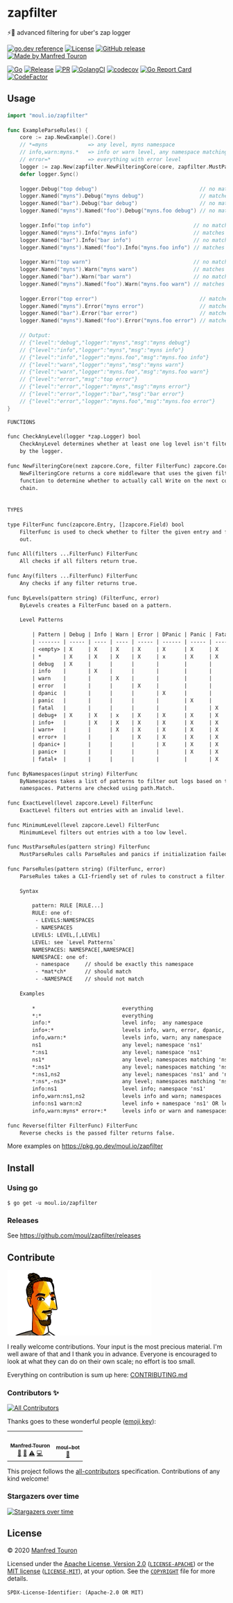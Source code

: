 # zapfilter

 ⚡💊 advanced filtering for uber's zap logger

[![go.dev reference](https://img.shields.io/badge/go.dev-reference-007d9c?logo=go&logoColor=white)](https://pkg.go.dev/moul.io/zapfilter)
[![License](https://img.shields.io/badge/license-Apache--2.0%20%2F%20MIT-%2397ca00.svg)](https://github.com/moul/zapfilter/blob/master/COPYRIGHT)
[![GitHub release](https://img.shields.io/github/release/moul/zapfilter.svg)](https://github.com/moul/zapfilter/releases)
[![Made by Manfred Touron](https://img.shields.io/badge/made%20by-Manfred%20Touron-blue.svg?style=flat)](https://manfred.life/)

[![Go](https://github.com/moul/zapfilter/workflows/Go/badge.svg)](https://github.com/moul/zapfilter/actions?query=workflow%3AGo)
[![Release](https://github.com/moul/zapfilter/workflows/Release/badge.svg)](https://github.com/moul/zapfilter/actions?query=workflow%3ARelease)
[![PR](https://github.com/moul/zapfilter/workflows/PR/badge.svg)](https://github.com/moul/zapfilter/actions?query=workflow%3APR)
[![GolangCI](https://golangci.com/badges/github.com/moul/zapfilter.svg)](https://golangci.com/r/github.com/moul/zapfilter)
[![codecov](https://codecov.io/gh/moul/zapfilter/branch/master/graph/badge.svg)](https://codecov.io/gh/moul/zapfilter)
[![Go Report Card](https://goreportcard.com/badge/moul.io/zapfilter)](https://goreportcard.com/report/moul.io/zapfilter)
[![CodeFactor](https://www.codefactor.io/repository/github/moul/zapfilter/badge)](https://www.codefactor.io/repository/github/moul/zapfilter)


## Usage

```go
import "moul.io/zapfilter"

func ExampleParseRules() {
	core := zap.NewExample().Core()
	// *=myns             => any level, myns namespace
    // info,warn:myns.*   => info or warn level, any namespace matching myns.*
	// error=*            => everything with error level
	logger := zap.New(zapfilter.NewFilteringCore(core, zapfilter.MustParseRules("*:myns info,warn:myns.* error:*")))
	defer logger.Sync()

	logger.Debug("top debug")                                 // no match
	logger.Named("myns").Debug("myns debug")                  // matches *:myns
	logger.Named("bar").Debug("bar debug")                    // no match
	logger.Named("myns").Named("foo").Debug("myns.foo debug") // no match

	logger.Info("top info")                                 // no match
	logger.Named("myns").Info("myns info")                  // matches *:myns
	logger.Named("bar").Info("bar info")                    // no match
	logger.Named("myns").Named("foo").Info("myns.foo info") // matches info,warn:myns.*

	logger.Warn("top warn")                                 // no match
	logger.Named("myns").Warn("myns warn")                  // matches *:myns
	logger.Named("bar").Warn("bar warn")                    // no match
	logger.Named("myns").Named("foo").Warn("myns.foo warn") // matches info,warn:myns.*

	logger.Error("top error")                                 // matches error:*
	logger.Named("myns").Error("myns error")                  // matches *:myns and error:*
	logger.Named("bar").Error("bar error")                    // matches error:*
	logger.Named("myns").Named("foo").Error("myns.foo error") // matches error:*

	// Output:
	// {"level":"debug","logger":"myns","msg":"myns debug"}
	// {"level":"info","logger":"myns","msg":"myns info"}
	// {"level":"info","logger":"myns.foo","msg":"myns.foo info"}
	// {"level":"warn","logger":"myns","msg":"myns warn"}
	// {"level":"warn","logger":"myns.foo","msg":"myns.foo warn"}
	// {"level":"error","msg":"top error"}
	// {"level":"error","logger":"myns","msg":"myns error"}
	// {"level":"error","logger":"bar","msg":"bar error"}
	// {"level":"error","logger":"myns.foo","msg":"myns.foo error"}
}
```

[embedmd]:# (.tmp/godoc.txt txt /FUNCTIONS/ $)
```txt
FUNCTIONS

func CheckAnyLevel(logger *zap.Logger) bool
    CheckAnyLevel determines whether at least one log level isn't filtered-out
    by the logger.

func NewFilteringCore(next zapcore.Core, filter FilterFunc) zapcore.Core
    NewFilteringCore returns a core middleware that uses the given filter
    function to determine whether to actually call Write on the next core in the
    chain.


TYPES

type FilterFunc func(zapcore.Entry, []zapcore.Field) bool
    FilterFunc is used to check whether to filter the given entry and filters
    out.

func All(filters ...FilterFunc) FilterFunc
    All checks if all filters return true.

func Any(filters ...FilterFunc) FilterFunc
    Any checks if any filter returns true.

func ByLevels(pattern string) (FilterFunc, error)
    ByLevels creates a FilterFunc based on a pattern.

    Level Patterns

        | Pattern | Debug | Info | Warn | Error | DPanic | Panic | Fatal |
        | ------- | ----- | ---- | ---- | ----- | ------ | ----- | ----- |
        | <empty> | X     | X    | X    | X     | X      | X     | X     |
        | *       | X     | X    | X    | X     | x      | X     | X     |
        | debug   | X     |      |      |       |        |       |       |
        | info    |       | X    |      |       |        |       |       |
        | warn    |       |      | X    |       |        |       |       |
        | error   |       |      |      | X     |        |       |       |
        | dpanic  |       |      |      |       | X      |       |       |
        | panic   |       |      |      |       |        | X     |       |
        | fatal   |       |      |      |       |        |       | X     |
        | debug+  | X     | X    | x    | X     | X      | X     | X     |
        | info+   |       | X    | X    | X     | X      | X     | X     |
        | warn+   |       |      | X    | X     | X      | X     | X     |
        | error+  |       |      |      | X     | X      | X     | X     |
        | dpanic+ |       |      |      |       | X      | X     | X     |
        | panic+  |       |      |      |       |        | X     | X     |
        | fatal+  |       |      |      |       |        |       | X     |

func ByNamespaces(input string) FilterFunc
    ByNamespaces takes a list of patterns to filter out logs based on their
    namespaces. Patterns are checked using path.Match.

func ExactLevel(level zapcore.Level) FilterFunc
    ExactLevel filters out entries with an invalid level.

func MinimumLevel(level zapcore.Level) FilterFunc
    MinimumLevel filters out entries with a too low level.

func MustParseRules(pattern string) FilterFunc
    MustParseRules calls ParseRules and panics if initialization failed.

func ParseRules(pattern string) (FilterFunc, error)
    ParseRules takes a CLI-friendly set of rules to construct a filter.

    Syntax

        pattern: RULE [RULE...]
        RULE: one of:
         - LEVELS:NAMESPACES
         - NAMESPACES
        LEVELS: LEVEL,[,LEVEL]
        LEVEL: see `Level Patterns`
        NAMESPACES: NAMESPACE[,NAMESPACE]
        NAMESPACE: one of:
         - namespace     // should be exactly this namespace
         - *mat*ch*      // should match
         - -NAMESPACE    // should not match

    Examples

        *                            everything
        *:*                          everything
        info:*                       level info;  any namespace
        info+:*                      levels info, warn, error, dpanic, panic, and fatal; any namespace
        info,warn:*                  levels info, warn; any namespace
        ns1                          any level; namespace 'ns1'
        *:ns1                        any level; namespace 'ns1'
        ns1*                         any level; namespaces matching 'ns1*'
        *:ns1*                       any level; namespaces matching 'ns1*'
        *:ns1,ns2                    any level; namespaces 'ns1' and 'ns2'
        *:ns*,-ns3*                  any level; namespaces matching 'ns*' but not matching 'ns3*'
        info:ns1                     level info; namespace 'ns1'
        info,warn:ns1,ns2            levels info and warn; namespaces 'ns1' and 'ns2'
        info:ns1 warn:n2             level info + namespace 'ns1' OR level warn and namespace 'ns2'
        info,warn:myns* error+:*     levels info or warn and namespaces matching 'myns*' OR levels error, dpanic, panic or fatal for any namespace

func Reverse(filter FilterFunc) FilterFunc
    Reverse checks is the passed filter returns false.

```

More examples on https://pkg.go.dev/moul.io/zapfilter

## Install

### Using go

```console
$ go get -u moul.io/zapfilter
```

### Releases

See https://github.com/moul/zapfilter/releases

## Contribute

![Contribute <3](https://raw.githubusercontent.com/moul/moul/master/contribute.gif)

I really welcome contributions. Your input is the most precious material. I'm well aware of that and I thank you in advance. Everyone is encouraged to look at what they can do on their own scale; no effort is too small.

Everything on contribution is sum up here: [CONTRIBUTING.md](./CONTRIBUTING.md)

### Contributors ✨

<!-- ALL-CONTRIBUTORS-BADGE:START - Do not remove or modify this section -->
[![All Contributors](https://img.shields.io/badge/all_contributors-2-orange.svg)](#contributors)
<!-- ALL-CONTRIBUTORS-BADGE:END -->

Thanks goes to these wonderful people ([emoji key](https://allcontributors.org/docs/en/emoji-key)):

<!-- ALL-CONTRIBUTORS-LIST:START - Do not remove or modify this section -->
<!-- prettier-ignore-start -->
<!-- markdownlint-disable -->
<table>
  <tr>
    <td align="center"><a href="http://manfred.life"><img src="https://avatars1.githubusercontent.com/u/94029?v=4" width="100px;" alt=""/><br /><sub><b>Manfred Touron</b></sub></a><br /><a href="#maintenance-moul" title="Maintenance">🚧</a> <a href="https://github.com/moul/zapfilter/commits?author=moul" title="Documentation">📖</a> <a href="https://github.com/moul/zapfilter/commits?author=moul" title="Tests">⚠️</a> <a href="https://github.com/moul/zapfilter/commits?author=moul" title="Code">💻</a></td>
    <td align="center"><a href="https://manfred.life/moul-bot"><img src="https://avatars1.githubusercontent.com/u/41326314?v=4" width="100px;" alt=""/><br /><sub><b>moul-bot</b></sub></a><br /><a href="#maintenance-moul-bot" title="Maintenance">🚧</a></td>
  </tr>
</table>

<!-- markdownlint-enable -->
<!-- prettier-ignore-end -->
<!-- ALL-CONTRIBUTORS-LIST:END -->

This project follows the [all-contributors](https://github.com/all-contributors/all-contributors) specification. Contributions of any kind welcome!

### Stargazers over time

[![Stargazers over time](https://starchart.cc/moul/zapfilter.svg)](https://starchart.cc/moul/zapfilter)

## License

© 2020 [Manfred Touron](https://manfred.life)

Licensed under the [Apache License, Version 2.0](https://www.apache.org/licenses/LICENSE-2.0) ([`LICENSE-APACHE`](LICENSE-APACHE)) or the [MIT license](https://opensource.org/licenses/MIT) ([`LICENSE-MIT`](LICENSE-MIT)), at your option. See the [`COPYRIGHT`](COPYRIGHT) file for more details.

`SPDX-License-Identifier: (Apache-2.0 OR MIT)`
